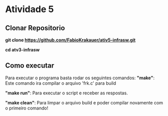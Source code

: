 # Atividade 5

## Clonar Repositorio
**git clone https://github.com/FabioKrakauer/ativ5-infrasw.git**

**cd atv3-infrasw**
## Como executar

Para executar o programa basta rodar os seguintes comandos:
**"make"**: Este comando ira compilar o arquivo 'frk.c' para build

**"make run"**: Para executar o script e receber as respostas.

**"make clean"**: Para limpar o arquivo build e poder compilar novamente com o primeiro comando!